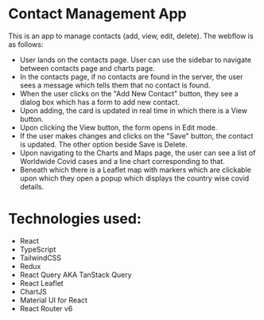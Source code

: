 # Contact Management App 
This is an app to manage contacts (add, view, edit, delete).  The webflow is as follows:
- User lands on the contacts page. User can use the sidebar to navigate between contacts page and charts page.
- In the contacts page, if no contacts are found in the server, the user sees a message which tells them that no contact is found.
- When the user clicks on the "Add New Contact" button, they see a dialog box which has a form to add new contact.
- Upon adding, the card is updated in real time in which there is a View button.
- Upon clicking the View button, the form opens in Edit mode.
- If the user makes changes and clicks on the "Save" button, the contact is updated. The other option beside Save is Delete.
- Upon navigating to the Charts and Maps page, the user can see a list of Worldwide Covid cases and a line chart corresponding to that.
- Beneath which there is a Leaflet map with markers which are clickable upon which they open a popup which displays the country wise covid details.

# Technologies used: 
- React
- TypeScript
- TailwindCSS
- Redux
- React Query AKA TanStack Query
- React Leaflet
- ChartJS
- Material UI for React
- React Router v6
